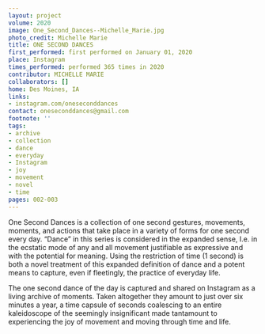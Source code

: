 ```yaml
---
layout: project
volume: 2020
image: One_Second_Dances--Michelle_Marie.jpg
photo_credit: Michelle Marie
title: ONE SECOND DANCES
first_performed: first performed on January 01, 2020
place: Instagram
times_performed: performed 365 times in 2020
contributor: MICHELLE MARIE
collaborators: []
home: Des Moines, IA
links:
- instagram.com/oneseconddances
contact: oneseconddances@gmail.com
footnote: ''
tags:
- archive
- collection
- dance
- everyday
- Instagram
- joy
- movement
- novel
- time
pages: 002-003
---
```


One Second Dances is a collection of one second gestures, movements, moments, and actions that take place in a variety of forms for one second every day. “Dance” in this series is considered in the expanded sense, I.e. in the ecstatic mode of any and all movement justifiable as expressive and with the potential for meaning. Using the restriction of time (1 second) is both a novel treatment of this expanded definition of dance and a potent means to capture, even if fleetingly, the practice of everyday life. 

The one second dance of the day is captured and shared on Instagram as a living archive of moments. Taken altogether they amount to just over six minutes a year, a time capsule of seconds coalescing to an entire kaleidoscope of the seemingly insignificant made tantamount to experiencing the joy of movement and moving through time and life.
